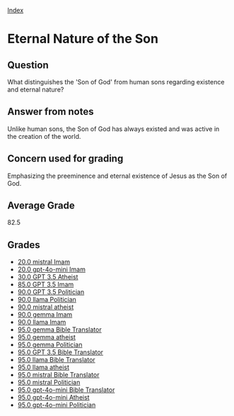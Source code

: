 
[Index](../../index.md)
# Eternal Nature of the Son
## Question
What distinguishes the 'Son of God' from human sons regarding existence and eternal nature?

## Answer from notes
Unlike human sons, the Son of God has always existed and was active in the creation of the world.

## Concern used for grading
Emphasizing the preeminence and eternal existence of Jesus as the Son of God.

## Average Grade
82.5

## Grades
 * [20.0 mistral Imam](../answers/mistral_Imam/Eternal_Nature_of_the_Son.md)
 * [20.0 gpt-4o-mini Imam](../answers/gpt-4o-mini_Imam/Eternal_Nature_of_the_Son.md)
 * [30.0 GPT 3.5 Atheist](../answers/GPT_3.5_Atheist/Eternal_Nature_of_the_Son.md)
 * [85.0 GPT 3.5 Imam](../answers/GPT_3.5_Imam/Eternal_Nature_of_the_Son.md)
 * [90.0 GPT 3.5 Politician](../answers/GPT_3.5_Politician/Eternal_Nature_of_the_Son.md)
 * [90.0 llama Politician](../answers/llama_Politician/Eternal_Nature_of_the_Son.md)
 * [90.0 mistral atheist](../answers/mistral_atheist/Eternal_Nature_of_the_Son.md)
 * [90.0 gemma Imam](../answers/gemma_Imam/Eternal_Nature_of_the_Son.md)
 * [90.0 llama Imam](../answers/llama_Imam/Eternal_Nature_of_the_Son.md)
 * [95.0 gemma Bible Translator](../answers/gemma_Bible_Translator/Eternal_Nature_of_the_Son.md)
 * [95.0 gemma atheist](../answers/gemma_atheist/Eternal_Nature_of_the_Son.md)
 * [95.0 gemma Politician](../answers/gemma_Politician/Eternal_Nature_of_the_Son.md)
 * [95.0 GPT 3.5 Bible Translator](../answers/GPT_3.5_Bible_Translator/Eternal_Nature_of_the_Son.md)
 * [95.0 llama Bible Translator](../answers/llama_Bible_Translator/Eternal_Nature_of_the_Son.md)
 * [95.0 llama atheist](../answers/llama_atheist/Eternal_Nature_of_the_Son.md)
 * [95.0 mistral Bible Translator](../answers/mistral_Bible_Translator/Eternal_Nature_of_the_Son.md)
 * [95.0 mistral Politician](../answers/mistral_Politician/Eternal_Nature_of_the_Son.md)
 * [95.0 gpt-4o-mini Bible Translator](../answers/gpt-4o-mini_Bible_Translator/Eternal_Nature_of_the_Son.md)
 * [95.0 gpt-4o-mini Atheist](../answers/gpt-4o-mini_Atheist/Eternal_Nature_of_the_Son.md)
 * [95.0 gpt-4o-mini Politician](../answers/gpt-4o-mini_Politician/Eternal_Nature_of_the_Son.md)
